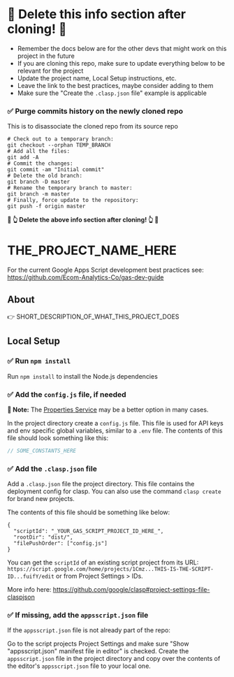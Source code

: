 # 🚨 Delete this info section after cloning! 🚨

* Remember the docs below are for the other devs that might work on this project in the future
* If you are cloning this repo, make sure to update everything below to be relevant for the project
* Update the project name, Local Setup instructions, etc.
* Leave the link to the best practices, maybe consider adding to them
* Make sure the "Create the `.clasp.json` file" example is applicable

### ✅ Purge commits history on the newly cloned repo
This is to disassociate the cloned repo from its source repo

```shell
# Check out to a temporary branch:
git checkout --orphan TEMP_BRANCH
# Add all the files:
git add -A
# Commit the changes:
git commit -am "Initial commit"
# Delete the old branch:
git branch -D master
# Rename the temporary branch to master:
git branch -m master
# Finally, force update to the repository:
git push -f origin master
```

**🚨 👆 Delete the above info section after cloning! 👆 🚨**


# THE_PROJECT_NAME_HERE

For the current Google Apps Script development best practices see: https://github.com/Ecom-Analytics-Co/gas-dev-guide

## About

👉 SHORT_DESCRIPTION_OF_WHAT_THIS_PROJECT_DOES

## Local Setup

### ✅ Run `npm install`

Run `npm install` to install the Node.js dependencies

### ✅ Add the `config.js` file, if needed

**📝 Note:** The [Properties Service](https://developers.google.com/apps-script/guides/properties) may be a better option in many cases.

In the project directory create a `config.js` file. This file is used for API keys and env specific global variables, similar to a `.env` file. The contents of this file should look something like this:

```javascript
// SOME_CONSTANTS_HERE
```

### ✅ Add the `.clasp.json` file

Add a `.clasp.json` file the project directory. This file contains the deployment config for clasp. You can also use the command `clasp create` for brand new projects.

The contents of this file should be something like below:

```
{
  "scriptId": "_YOUR_GAS_SCRIPT_PROJECT_ID_HERE_",
  "rootDir": "dist/",
  "filePushOrder": ["config.js"]
}
```

You can get the `scriptId` of an existing script project from its URL: `https://script.google.com/home/projects/1Cmz...THIS-IS-THE-SCRIPT-ID...fuifY/edit` or from Project Settings > IDs.

More info here: https://github.com/google/clasp#project-settings-file-claspjson

### ✅ If missing, add the `appsscript.json` file

If the `appsscript.json` file is not already part of the repo:

Go to the script projects Project Settings and make sure "Show "appsscript.json" manifest file in editor" is checked. Create the `appsscript.json` file in the project directory and copy over the contents of the editor's `appsscript.json` file to your local one.